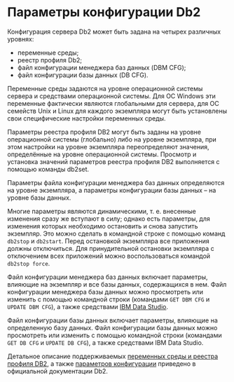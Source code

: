 # Параметры конфигурации Db2

Конфигурация сервера Db2 может быть задана на четырех различных уровнях:
* переменные среды;
* реестр профиля Db2;
* файл конфигурации менеджера баз данных (DBM CFG);
* файл конфигурации базы данных (DB CFG).


Переменные среды задаются на уровне операционной системы
сервера и средствами операционной системы. Для ОС Windows эти
переменные фактически являются глобальными для сервера, для
ОС семейств Unix и Linux для каждого экземпляра могут быть
установлены свои специфические настройки переменных среды.

Параметры реестра профиля DB2 могут
быть заданы на уровне операционной системы (глобально) либо на уровне
экземпляра, при этом настройки на уровне экземпляра
переопределяют значения, определённые на уровне
операционной системы. Просмотр и установка значений параметров реестра профиля 
DB2 выполняется с помощью команды db2set.

Параметры файла конфигурации менеджера баз данных
определяются на уровне экземпляра, а параметры
конфигурации базы данных – на уровне базы данных.

Многие параметры являются динамическими, т. е. внесенные
изменения сразу же вступают в силу; однако есть параметры, для изменения
которых необходимо остановить и снова запустить экземпляр. Это можно сделать в
командной строке с помощью команд `db2stop` и `db2start`. Перед остановкой
экземпляра все приложения должны отключиться. Для принудительной остановки
экземпляра с отключением всех приложений можно воспользоваться
командой `db2stop force`.

Файл конфигурации менеджера баз данных включает параметры,
влияющие на экземпляр и все базы данных, содержащихся в нем. Файл конфигурации
менеджера базы данных можно просмотреть или изменить с помощью командной строки
(командами `GET DBM CFG` и `UPDATE DBM CFG`), а также средствами 
[IBM Data Studio](https://www.ibm.com/developerworks/downloads/im/data/).

Файл конфигурации базы данных включает параметры, влияющие
на определенную базу данных. Файл конфигурации базы данных можно просмотреть
или изменить с помощью командной строки (командами `GET DB CFG` и
`UPDATE DB CFG`), а также средствами IBM Data Studio.

Детальное описание поддерживаемых
[переменных среды и реестра профиля DB2](http://www.ibm.com/support/knowledgecenter/SSEPGG_11.5.0/com.ibm.db2.luw.admin.regvars.doc/doc/c0007340.html),
а также
[параметров конфигурации](http://www.ibm.com/support/knowledgecenter/SSEPGG_11.5.0/com.ibm.db2.luw.admin.config.doc/doc/c0004555.html)
приведено в официальной документации Db2.
